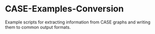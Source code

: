 # CASE-Examples-Conversion
Example scripts for extracting information from CASE graphs and writing them to common output formats.
